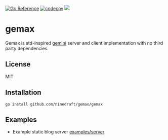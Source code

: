 [![Go Reference](https://pkg.go.dev/badge/github.com/ninedraft/gemax.svg)](https://pkg.go.dev/github.com/ninedraft/gemax)
[![codecov](https://codecov.io/gh/ninedraft/gemax/branch/master/graph/badge.svg?token=OLTGY3CWZX)](https://codecov.io/gh/ninedraft/gemax)
[![](https://goreportcard.com/badge/github.com/ninedraft/gemax)](https://goreportcard.com/report/github.com/ninedraft/gemax)

# gemax

Gemax is std-inspired [gemini](https://gemini.circumlunar.space/docs/specification.html) server and client implementation with no third party dependencies.

## License

MIT

## Installation

`go install github.com/ninedraft/gemax/gemax`

## Examples

- Example static blog server [examples/server](examples/server)
